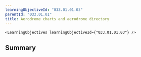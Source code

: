 ```yaml
---
learningObjectiveId: "033.01.01.03"
parentId: "033.01.01"
title: Aerodrome charts and aerodrome directory
---
```


```tsx eval
<LearningObjectives learningObjectiveId={"033.01.01.03"} />
```

## Summary
